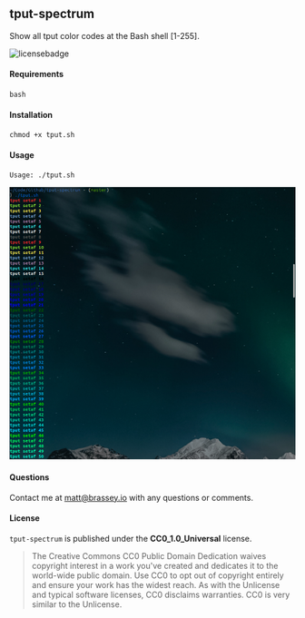## tput-spectrum

Show all tput color codes at the Bash shell [1-255].

![licensebadge](https://img.shields.io/badge/license-CC0_1.0_Universal-blue)

#### Requirements

    bash

#### Installation

    chmod +x tput.sh

#### Usage

    Usage: ./tput.sh

[<img src="Preview.png">](https://brassey.io/)

#### Questions
Contact me at [matt@brassey.io](mailto:matt@brassey.io) with any questions or comments.

#### License
`tput-spectrum` is published under the __CC0_1.0_Universal__ license.

> The Creative Commons CC0 Public Domain Dedication waives copyright interest in a work you've created and dedicates it to the world-wide public domain. Use CC0 to opt out of copyright entirely and ensure your work has the widest reach. As with the Unlicense and typical software licenses, CC0 disclaims warranties. CC0 is very similar to the Unlicense.